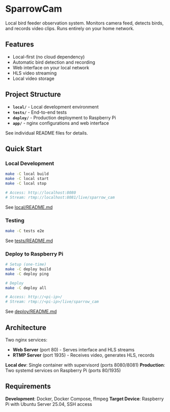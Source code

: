 # SparrowCam

Local bird feeder observation system. Monitors camera feed, detects birds, and records video clips. Runs entirely on your home network.

## Features

- Local-first (no cloud dependency)
- Automatic bird detection and recording
- Web interface on your local network
- HLS video streaming
- Local video storage

## Project Structure

- **`local/`** - Local development environment
- **`tests/`** - End-to-end tests
- **`deploy/`** - Production deployment to Raspberry Pi
- **`app/`** - nginx configurations and web interface

See individual README files for details.

## Quick Start

### Local Development

```bash
make -C local build
make -C local start
make -C local stop

# Access: http://localhost:8080
# Stream: rtmp://localhost:8081/live/sparrow_cam
```

See [local/README.md](local/README.md)

### Testing

```bash
make -C tests e2e
```

See [tests/README.md](tests/README.md)

### Deploy to Raspberry Pi

```bash
# Setup (one-time)
make -C deploy build
make -C deploy ping

# Deploy
make -C deploy all

# Access: http://<pi-ip>/
# Stream: rtmp://<pi-ip>/live/sparrow_cam
```

See [deploy/README.md](deploy/README.md)

## Architecture

Two nginx services:
- **Web Server** (port 80) - Serves interface and HLS streams
- **RTMP Server** (port 1935) - Receives video, generates HLS, records

**Local dev**: Single container with supervisord (ports 8080/8081)
**Production**: Two systemd services on Raspberry Pi (ports 80/1935)

## Requirements

**Development**: Docker, Docker Compose, ffmpeg
**Target Device**: Raspberry Pi with Ubuntu Server 25.04, SSH access
